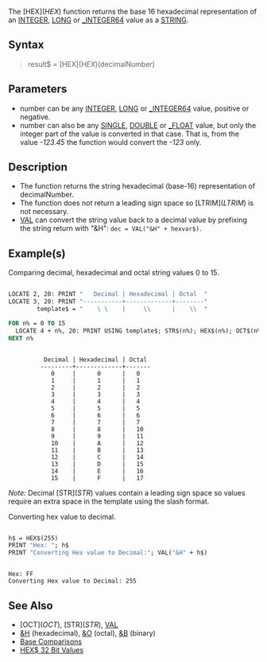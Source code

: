The [HEX$](HEX$) function returns the base 16 hexadecimal representation of an [INTEGER](INTEGER), [LONG](LONG) or [_INTEGER64](_INTEGER64) value as a [STRING](STRING).

## Syntax

> result$ = [HEX$](HEX$)(decimalNumber)

## Parameters

* number can be any [INTEGER](INTEGER), [LONG](LONG) or [_INTEGER64](_INTEGER64) value, positive or negative.
* number can also be any [SINGLE](SINGLE), [DOUBLE](DOUBLE) or [_FLOAT](_FLOAT) value, but only the integer part of the value is converted in that case. That is, from the value *-123.45* the function would convert the *-123* only.

## Description

* The function returns the string hexadecimal (base-16) representation of decimalNumber.
* The function does not return a leading sign space so [LTRIM$](LTRIM$) is not necessary.
* [VAL](VAL) can convert the string value back to a decimal value by prefixing the string return with "&H": `dec = VAL("&H" + hexvar$)`.

## Example(s)

Comparing decimal, hexadecimal and octal string values 0 to 15.

```vb

LOCATE 2, 20: PRINT "   Decimal | Hexadecimal | Octal  "
LOCATE 3, 20: PRINT "-----------+-------------+--------"
        template$ = "    \ \    |     \\      |    \\  "

FOR n% = 0 TO 15
  LOCATE 4 + n%, 20: PRINT USING template$; STR$(n%); HEX$(n%); OCT$(n%)
NEXT n%

```

```text

          Decimal | Hexadecimal | Octal 
         ---------+-------------+-------
            0     |      0      |   0   
            1     |      1      |   1   
            2     |      2      |   2   
            3     |      3      |   3   
            4     |      4      |   4   
            5     |      5      |   5   
            6     |      6      |   6   
            7     |      7      |   7   
            8     |      8      |   10  
            9     |      9      |   11  
            10    |      A      |   12  
            11    |      B      |   13  
            12    |      C      |   14  
            13    |      D      |   15  
            14    |      E      |   16  
            15    |      F      |   17  

```

*Note:* Decimal [STR$](STR$) values contain a leading sign space so values require an extra space in the template using the slash format.

Converting hex value to decimal.

```vb

h$ = HEX$(255)
PRINT "Hex: "; h$
PRINT "Converting Hex value to Decimal:"; VAL("&H" + h$)

```

```text

Hex: FF
Converting Hex value to Decimal: 255

```

## See Also

* [OCT$](OCT$), [STR$](STR$), [VAL](VAL)
* [&H](&H) (hexadecimal), [&O](&O) (octal), [&B](&B) (binary)
* [Base Comparisons](Base-Comparisons)
* [HEX$ 32 Bit Values](HEX$-32-Bit-Values)
